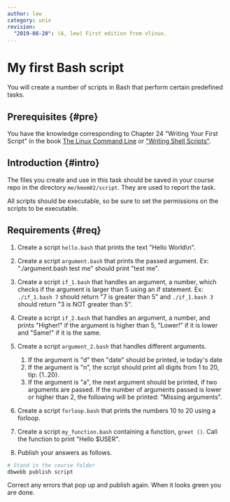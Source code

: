 ```yaml
---
author: lew
category: unix
revision:
  "2019-08-20": (A, lew) First edition from vlinux.
...
```

My first Bash script
==================================

You will create a number of scripts in Bash that perform certain predefined tasks.

<!--more-->



Prerequisites {#pre}
-----------------------

You have the knowledge corresponding to Chapter 24 "Writing Your First Script" in the book [The Linux Command Line](kunskap/boken-the-linux-command-line) or ["Writing Shell Scripts"](http://linuxcommand.org/lc3_wss0010.php).



Introduction {#intro}
-----------------------

The files you create and use in this task should be saved in your course repo in the directory `me/kmom02/script`. They are used to report the task.

All scripts should be executable, so be sure to set the permissions on the scripts to be executable.



Requirements {#req}
-----------------------

1. Create a script `hello.bash` that prints the text "Hello World\n".

1. Create a script `argument.bash` that prints the passed argument. Ex: "./argument.bash test me" should print "test me".

1. Create a script `if_1.bash` that handles an argument, a number, which checks if the argument is larger than 5 using an if statement. Ex: `./if_1.bash 7` should return "7 is greater than 5" and `./if_1.bash 3` should return "3 is NOT greater than 5".

1. Create a script `if_2.bash` that handles an argument, a number, and prints "Higher!" if the argument is higher than 5, "Lower!" if it is lower and "Same!" if it is the same.

1. Create a script `argument_2.bash` that handles different arguments.

    1. If the argument is "d" then "date" should be printed, ie today's date
    1. If the argument is "n", the script should print all digits from 1 to 20, tip: {1..20}.
    1. If the argument is "a", the next argument should be printed, if two arguments are passed. If the number of arguments passed is lower or higher than 2, the following will be printed: "Missing arguments".

1. Create a script `forloop.bash` that prints the numbers 10 to 20 using a forloop.

1. Create a script `my_function.bash` containing a function, `greet ()`. Call the function to print "Hello $USER".

1. Publish your answers as follows.

```bash
# Stand in the course folder
dbwebb publish script
```

Correct any errors that pop up and publish again. When it looks green you are done.
